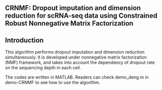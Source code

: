 ## CRNMF: Dropout imputation and dimension reduction for scRNA-seq data using Constrained Robust Nonnegative Matrix Factorization
## Introduction
This algorithm performs dropout imputation and dimension reduction simultaneously. It is developed under nonnegative matrix factorization (NMF) framework, and takes into account the dependency of dropout rate on the sequencing depth in each cell.

The codes are written in MATLAB. Readers can check demo_deng.m in  demo-CRNMF to see how to use the algorithm.

